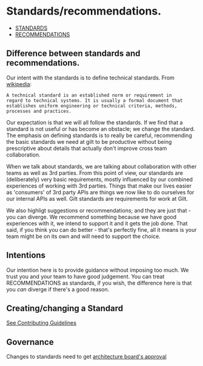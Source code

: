 # Standards/recommendations.

* [STANDARDS](STANDARDS.md)
* [RECOMMENDATIONS](RECOMMENDATIONS.md)


## Difference between standards and recommendations.

Our intent with the standards is to define technical standards.
From [wikipedia](https://en.wikipedia.org/wiki/Technical_standard):

    A technical standard is an established norm or requirement in
    regard to technical systems. It is usually a formal document that
    establishes uniform engineering or technical criteria, methods,
    processes and practices.


Our expectation is that we will all follow the standards. If we find
that a standard is not useful or has become an obstacle; we change the
standard. The emphasis on defining standards is to really be careful,
recommending the basic standards we need at gilt to be productive
without being prescriptive about details that actually don't improve
cross team collaboration.

When we talk about standards, we are talking about collaboration with
other teams as well as 3rd parties. From this point of view, our
standards are (deliberately) very basic requirements, mostly
influenced by our combined experiences of working with 3rd
parties. Things that make our lives easier as 'consumers' of 3rd party
APIs are things we now like to do ourselves for our internal APIs as
well. Gilt standards are requirements for work at Gilt.

We also highligt suggestions or recommendations; and they are just
that - you can diverge. We recommend something because we have good
experiences with it, we intend to support it and it gets the job
done. That said, if you think you can do better - that's perfectly
fine, all it means is your team might be on its own and will need to
support the choice.


## Intentions

Our intention here is to provide guidance without imposing too much.
We trust you and your team to have good judgement.
You can treat RECOMMENDATIONS as standards, if you wish, the difference
here is that you *can* diverge if there's a good reason.


## Creating/changing a Standard

[See Contributing Guidelines](CONTRIBUTING.md)


## Governance

Changes to standards need to get [architecture board's approval](https://github.com/gilt/arch-board/blob/master/Structure.md#decision-making-process)

